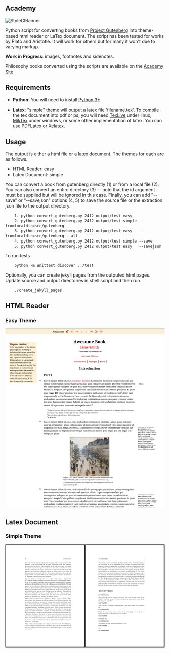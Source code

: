 ## Academy

![StyleCIBanner](https://github.styleci.io/repos/558952677/shield)

Python script for converting books from [Project Gutenberg](https://www.gutenberg.org) into theme-based html reader or LaTex document. The script has been tested for works by Plato and Aristotle. It will work for others but for many it won't due to varying markup.

**Work in Progress**: images, footnotes and sidenotes.

Philosophy books converted using the scripts are available on the [Academy Site](https://insomnicles.github.io/academy)

## Requirements

* **Python**: You will need to install [Python 3+](https://www.python.org/)

* **Latex**: "simple" theme will output a latex file 'filename.tex'. To compile the tex document into pdf or ps, you will need [TexLive](https://texlive.org/) under linux, [MikTex](https://miktex.org/) under windows, or some other implementation of latex. You can use PDFLatex or Xelatex.

## Usage

The output is either a html file or a latex document. The themes for each are as follows.
- HTML Reader: easy
- Latex Document: simple


You can convert a book from gutenberg directly (1) or from a local file (2). You can also convert an entire directory (3) -- note that the id argument must be supplied but will be ignored in this case. Finally, you can add "--save" or "--savejson" options (4, 5) to save the source file or the extraction json file to the output directory.

```
    1. python convert_gutenberg.py 2412 output/test easy
    2. python convert_gutenberg.py 2412 output/test simple --fromlocaldir=src/gutenberg
    3. python convert_gutenberg.py 2412 output/test easy   --fromlocaldir=src/gutenberg --all
    4. python convert_gutenberg.py 2412 output/test simple --save
    5. python convert_gutenberg.py 2412 output/test easy   --savejson
```

To run tests 

```
    python -m unittest discover ../test
```

Optionally, you can create jekyll pages from the outputed html pages. Update source and output directories in shell script and then run.
```
    ./create_jekyll_pages
```

## HTML Reader

### Easy Theme

![Html Reader](images/theme-html-easy.png)

## Latex Document 

### Simple Theme

![Latex Document](images/theme-tex-simple.png)

